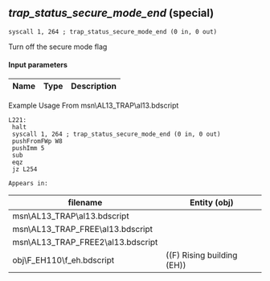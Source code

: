 ## *trap_status_secure_mode_end* (special)

`syscall 1, 264 ; trap_status_secure_mode_end (0 in, 0 out)`

Turn off the secure mode flag

#### Input parameters
| Name | Type | Description
|------|------|------------


Example Usage From msn\AL13_TRAP\al13.bdscript
```plaintext
L221:
 halt 
 syscall 1, 264 ; trap_status_secure_mode_end (0 in, 0 out)
 pushFromFWp W8
 pushImm 5
 sub 
 eqz 
 jz L254
```





	Appears in:
| filename | Entity (obj)
|----------|-------------
| msn\AL13_TRAP\al13.bdscript       |           
| msn\AL13_TRAP_FREE\al13.bdscript       |           
| msn\AL13_TRAP_FREE2\al13.bdscript       |           
| obj\F_EH110\f_eh.bdscript       | ((F) Rising building (EH))          



